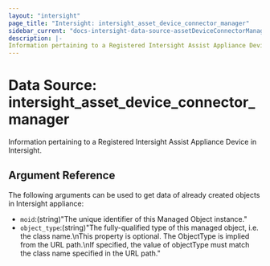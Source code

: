 ```yaml
---
layout: "intersight"
page_title: "Intersight: intersight_asset_device_connector_manager"
sidebar_current: "docs-intersight-data-source-assetDeviceConnectorManager"
description: |-
Information pertaining to a Registered Intersight Assist Appliance Device in Intersight.
---
```


# Data Source: intersight_asset_device_connector_manager
Information pertaining to a Registered Intersight Assist Appliance Device in Intersight.
## Argument Reference
The following arguments can be used to get data of already created objects in Intersight appliance:
* `moid`:(string)"The unique identifier of this Managed Object instance."
* `object_type`:(string)"The fully-qualified type of this managed object, i.e. the class name.\nThis property is optional. The ObjectType is implied from the URL path.\nIf specified, the value of objectType must match the class name specified in the URL path."
